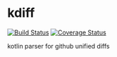 # kdiff
[![Build Status](https://travis-ci.org/duxtinto/kdiff.svg?branch=master)](https://travis-ci.org/duxtinto/kdiff)
[![Coverage Status](https://coveralls.io/repos/github/duxtinto/kdiff/badge.svg)](https://coveralls.io/github/duxtinto/kdiff)

kotlin parser for github unified diffs
